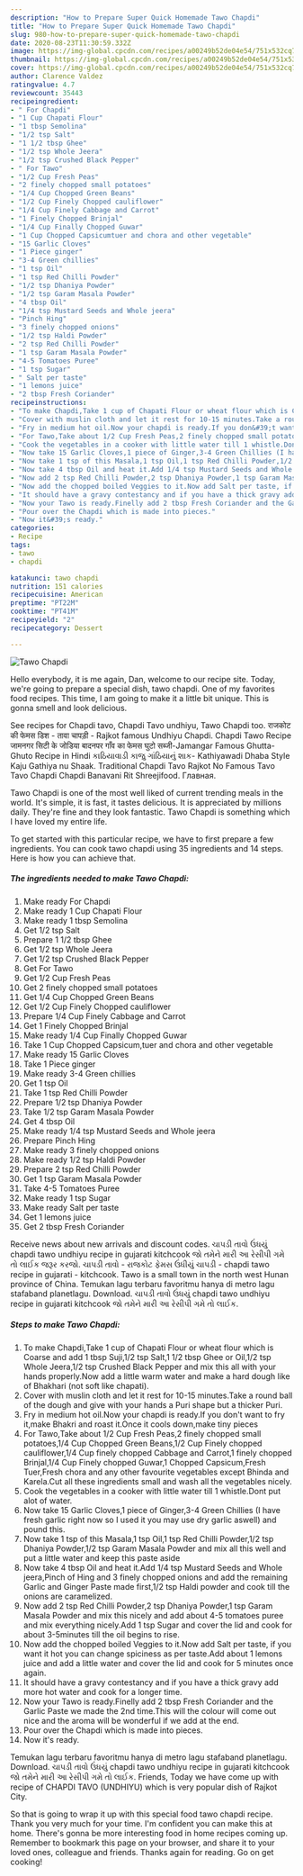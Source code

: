 ```yaml
---
description: "How to Prepare Super Quick Homemade Tawo Chapdi"
title: "How to Prepare Super Quick Homemade Tawo Chapdi"
slug: 980-how-to-prepare-super-quick-homemade-tawo-chapdi
date: 2020-08-23T11:30:59.332Z
image: https://img-global.cpcdn.com/recipes/a00249b52de04e54/751x532cq70/tawo-chapdi-recipe-main-photo.jpg
thumbnail: https://img-global.cpcdn.com/recipes/a00249b52de04e54/751x532cq70/tawo-chapdi-recipe-main-photo.jpg
cover: https://img-global.cpcdn.com/recipes/a00249b52de04e54/751x532cq70/tawo-chapdi-recipe-main-photo.jpg
author: Clarence Valdez
ratingvalue: 4.7
reviewcount: 35443
recipeingredient:
- " For Chapdi"
- "1 Cup Chapati Flour"
- "1 tbsp Semolina"
- "1/2 tsp Salt"
- "1 1/2 tbsp Ghee"
- "1/2 tsp Whole Jeera"
- "1/2 tsp Crushed Black Pepper"
- " For Tawo"
- "1/2 Cup Fresh Peas"
- "2 finely chopped small potatoes"
- "1/4 Cup Chopped Green Beans"
- "1/2 Cup Finely Chopped cauliflower"
- "1/4 Cup Finely Cabbage and Carrot"
- "1 Finely Chopped Brinjal"
- "1/4 Cup Finally Chopped Guwar"
- "1 Cup Chopped Capsicumtuer and chora and other vegetable"
- "15 Garlic Cloves"
- "1 Piece ginger"
- "3-4 Green chillies"
- "1 tsp Oil"
- "1 tsp Red Chilli Powder"
- "1/2 tsp Dhaniya Powder"
- "1/2 tsp Garam Masala Powder"
- "4 tbsp Oil"
- "1/4 tsp Mustard Seeds and Whole jeera"
- "Pinch Hing"
- "3 finely chopped onions"
- "1/2 tsp Haldi Powder"
- "2 tsp Red Chilli Powder"
- "1 tsp Garam Masala Powder"
- "4-5 Tomatoes Puree"
- "1 tsp Sugar"
- " Salt per taste"
- "1 lemons juice"
- "2 tbsp Fresh Coriander"
recipeinstructions:
- "To make Chapdi,Take 1 cup of Chapati Flour or wheat flour which is Coarse and add 1 tbsp Suji,1/2 tsp Salt,1 1/2 tbsp Ghee or Oil,1/2 tsp Whole Jeera,1/2 tsp Crushed Black Pepper and mix this all with your hands properly.Now add a little warm water and make a hard dough like of Bhakhari (not soft like chapati)."
- "Cover with muslin cloth and let it rest for 10-15 minutes.Take a round ball of the dough and give with your hands a Puri shape but a thicker Puri."
- "Fry in medium hot oil.Now your chapdi is ready.If you don&#39;t want to fry it,make Bhakri and roast it.Once it cools down,make tiny pieces"
- "For Tawo,Take about 1/2 Cup Fresh Peas,2 finely chopped small potatoes,1/4 Cup Chopped Green Beans,1/2 Cup Finely chopped cauliflower,1/4 Cup finely chopped Cabbage and Carrot,1 finely chopped Brinjal,1/4 Cup Finely chopped Guwar,1 Chopped Capsicum,Fresh Tuer,Fresh chora and any other favourite vegetables except Bhinda and Karela.Cut all these ingredients small and wash all the vegetables nicely."
- "Cook the vegetables in a cooker with little water till 1 whistle.Dont put alot of water."
- "Now take 15 Garlic Cloves,1 piece of Ginger,3-4 Green Chillies (I have fresh garlic right now so I used it you may use dry garlic aswell) and pound this."
- "Now take 1 tsp of this Masala,1 tsp Oil,1 tsp Red Chilli Powder,1/2 tsp Dhaniya Powder,1/2 tsp Garam Masala Powder and mix all this well and put a little water and keep this paste aside"
- "Now take 4 tbsp Oil and heat it.Add 1/4 tsp Mustard Seeds and Whole jeera,Pinch of Hing and 3 finely chopped onions and add the remaining Garlic and Ginger Paste made first,1/2 tsp Haldi powder and cook till the onions are caramelized."
- "Now add 2 tsp Red Chilli Powder,2 tsp Dhaniya Powder,1 tsp Garam Masala Powder and mix this nicely and add about 4-5 tomatoes puree and mix everything nicely.Add 1 tsp Sugar and cover the lid and cook for about 3-5minutes till the oil begins to rise."
- "Now add the chopped boiled Veggies to it.Now add Salt per taste, if you want it hot you can change spiciness as per taste.Add about 1 lemons juice and add a little water and cover the lid and cook for 5 minutes once again."
- "It should have a gravy contestancy and if you have a thick gravy add more hot water and cook for a longer time."
- "Now your Tawo is ready.Finelly add 2 tbsp Fresh Coriander and the Garlic Paste we made the 2nd time.This will the colour will come out nice and the aroma will be wonderful if we add at the end."
- "Pour over the Chapdi which is made into pieces."
- "Now it&#39;s ready."
categories:
- Recipe
tags:
- tawo
- chapdi

katakunci: tawo chapdi 
nutrition: 151 calories
recipecuisine: American
preptime: "PT22M"
cooktime: "PT41M"
recipeyield: "2"
recipecategory: Dessert

---
```



![Tawo Chapdi](https://img-global.cpcdn.com/recipes/a00249b52de04e54/751x532cq70/tawo-chapdi-recipe-main-photo.jpg)

Hello everybody, it is me again, Dan, welcome to our recipe site. Today, we're going to prepare a special dish, tawo chapdi. One of my favorites food recipes. This time, I am going to make it a little bit unique. This is gonna smell and look delicious.

See recipes for Chapdi tavo, Chapdi Tavo undhiyu, Tawo Chapdi too. राजकोट की फेमस डिश - तावा चापड़ी - Rajkot famous Undhiyu Chapdi. Chapdi Tawo Recipe जामनगर सिटी के जोडिया बादनपर गाँव का फेमस घुटो सब्जी-Jamangar Famous Ghutta-Ghuto Recipe in Hindi કાઠિયાવાડી કાજુ ગાંઠિયાનું શાક- Kathiyawadi Dhaba Style Kaju Gathiya nu Shaak. Traditional Chapdi Tavo Rajkot No Famous Tavo Tavo Chapdi Chapdi Banavani Rit Shreejifood. Главная.

Tawo Chapdi is one of the most well liked of current trending meals in the world. It's simple, it is fast, it tastes delicious. It is appreciated by millions daily. They're fine and they look fantastic. Tawo Chapdi is something which I have loved my entire life.


To get started with this particular recipe, we have to first prepare a few ingredients. You can cook tawo chapdi using 35 ingredients and 14 steps. Here is how you can achieve that.

<!--inarticleads1-->

##### The ingredients needed to make Tawo Chapdi:

1. Make ready  For Chapdi
1. Make ready 1 Cup Chapati Flour
1. Make ready 1 tbsp Semolina
1. Get 1/2 tsp Salt
1. Prepare 1 1/2 tbsp Ghee
1. Get 1/2 tsp Whole Jeera
1. Get 1/2 tsp Crushed Black Pepper
1. Get  For Tawo
1. Get 1/2 Cup Fresh Peas
1. Get 2 finely chopped small potatoes
1. Get 1/4 Cup Chopped Green Beans
1. Get 1/2 Cup Finely Chopped cauliflower
1. Prepare 1/4 Cup Finely Cabbage and Carrot
1. Get 1 Finely Chopped Brinjal
1. Make ready 1/4 Cup Finally Chopped Guwar
1. Take 1 Cup Chopped Capsicum,tuer and chora and other vegetable
1. Make ready 15 Garlic Cloves
1. Take 1 Piece ginger
1. Make ready 3-4 Green chillies
1. Get 1 tsp Oil
1. Take 1 tsp Red Chilli Powder
1. Prepare 1/2 tsp Dhaniya Powder
1. Take 1/2 tsp Garam Masala Powder
1. Get 4 tbsp Oil
1. Make ready 1/4 tsp Mustard Seeds and Whole jeera
1. Prepare Pinch Hing
1. Make ready 3 finely chopped onions
1. Make ready 1/2 tsp Haldi Powder
1. Prepare 2 tsp Red Chilli Powder
1. Get 1 tsp Garam Masala Powder
1. Take 4-5 Tomatoes Puree
1. Make ready 1 tsp Sugar
1. Make ready  Salt per taste
1. Get 1 lemons juice
1. Get 2 tbsp Fresh Coriander


Receive news about new arrivals and discount codes. ચાપડી તાવો ઉંધયું chapdi tawo undhiyu recipe in gujarati kitchcook જો તમેને મારી આ રેસીપી ગમે તો લાઈક જરૂર કરજો. ચાપડી તાવો - રાજકોટ ફેમસ ઉંધીયું ચાપડી - chapdi tawo recipe in gujarati - kitchcook. Tawo is a small town in the north west Hunan province of China. Temukan lagu terbaru favoritmu hanya di metro lagu stafaband planetlagu. Download. ચાપડી તાવો ઉંધયું chapdi tawo undhiyu recipe in gujarati kitchcook જો તમેને મારી આ રેસીપી ગમે તો લાઈક. 

<!--inarticleads2-->

##### Steps to make Tawo Chapdi:

1. To make Chapdi,Take 1 cup of Chapati Flour or wheat flour which is Coarse and add 1 tbsp Suji,1/2 tsp Salt,1 1/2 tbsp Ghee or Oil,1/2 tsp Whole Jeera,1/2 tsp Crushed Black Pepper and mix this all with your hands properly.Now add a little warm water and make a hard dough like of Bhakhari (not soft like chapati).
1. Cover with muslin cloth and let it rest for 10-15 minutes.Take a round ball of the dough and give with your hands a Puri shape but a thicker Puri.
1. Fry in medium hot oil.Now your chapdi is ready.If you don&#39;t want to fry it,make Bhakri and roast it.Once it cools down,make tiny pieces
1. For Tawo,Take about 1/2 Cup Fresh Peas,2 finely chopped small potatoes,1/4 Cup Chopped Green Beans,1/2 Cup Finely chopped cauliflower,1/4 Cup finely chopped Cabbage and Carrot,1 finely chopped Brinjal,1/4 Cup Finely chopped Guwar,1 Chopped Capsicum,Fresh Tuer,Fresh chora and any other favourite vegetables except Bhinda and Karela.Cut all these ingredients small and wash all the vegetables nicely.
1. Cook the vegetables in a cooker with little water till 1 whistle.Dont put alot of water.
1. Now take 15 Garlic Cloves,1 piece of Ginger,3-4 Green Chillies (I have fresh garlic right now so I used it you may use dry garlic aswell) and pound this.
1. Now take 1 tsp of this Masala,1 tsp Oil,1 tsp Red Chilli Powder,1/2 tsp Dhaniya Powder,1/2 tsp Garam Masala Powder and mix all this well and put a little water and keep this paste aside
1. Now take 4 tbsp Oil and heat it.Add 1/4 tsp Mustard Seeds and Whole jeera,Pinch of Hing and 3 finely chopped onions and add the remaining Garlic and Ginger Paste made first,1/2 tsp Haldi powder and cook till the onions are caramelized.
1. Now add 2 tsp Red Chilli Powder,2 tsp Dhaniya Powder,1 tsp Garam Masala Powder and mix this nicely and add about 4-5 tomatoes puree and mix everything nicely.Add 1 tsp Sugar and cover the lid and cook for about 3-5minutes till the oil begins to rise.
1. Now add the chopped boiled Veggies to it.Now add Salt per taste, if you want it hot you can change spiciness as per taste.Add about 1 lemons juice and add a little water and cover the lid and cook for 5 minutes once again.
1. It should have a gravy contestancy and if you have a thick gravy add more hot water and cook for a longer time.
1. Now your Tawo is ready.Finelly add 2 tbsp Fresh Coriander and the Garlic Paste we made the 2nd time.This will the colour will come out nice and the aroma will be wonderful if we add at the end.
1. Pour over the Chapdi which is made into pieces.
1. Now it&#39;s ready.


Temukan lagu terbaru favoritmu hanya di metro lagu stafaband planetlagu. Download. ચાપડી તાવો ઉંધયું chapdi tawo undhiyu recipe in gujarati kitchcook જો તમેને મારી આ રેસીપી ગમે તો લાઈક. Friends, Today we have come up with recipe of CHAPDI TAVO (UNDHIYU) which is very popular dish of Rajkot City. 

So that is going to wrap it up with this special food tawo chapdi recipe. Thank you very much for your time. I'm confident you can make this at home. There's gonna be more interesting food in home recipes coming up. Remember to bookmark this page on your browser, and share it to your loved ones, colleague and friends. Thanks again for reading. Go on get cooking!
